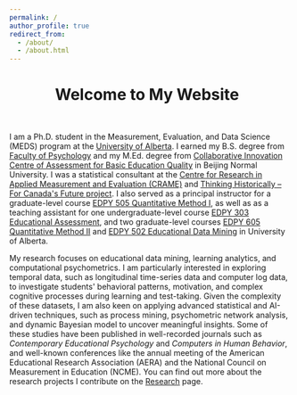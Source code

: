 ```yaml
---
permalink: /
author_profile: true
redirect_from: 
  - /about/
  - /about.html
---
```

<h1 style="text-align: center;">
  Welcome to My Website 
  <i class="fas fa-hand-spock" style="font-size: 30px; margin-left: 10px;"></i>
</h1>

<p>&nbsp;</p>

I am a Ph.D. student in the Measurement, Evaluation, and Data Science (MEDS) program at the [University of Alberta](https://www.ualberta.ca/en/educational-psychology/graduate-programs/measurement-evaluation-and-data-sciences/index.html). I earned my B.S. degree from [Faculty of Psychology](https://english.bnu.edu.cn/schoolsdepartments/byx/113270.htm) and my M.Ed. degree from [Collaborative Innovation Centre of Assessment for Basic Education Quality](https://english.bnu.edu.cn/schoolsdepartments/yjs/113323.htm) in Beijing Normal University. I was a statistical consultant at the [Centre for Research in Applied Measurement and Evaluation (CRAME)](https://sites.google.com/ualberta.ca/crame/crame-consultants?authuser=0) and [Thinking Historically – For Canada's Future project](https://thinking-historically.ca/consultants/). I also served as a principal instructor for a graduate-level course [EDPY 505 Quantitative Method I](https://apps.ualberta.ca/catalogue/course/edpy/505), as well as as a teaching assistant for one undergraduate-level course [EDPY 303 Educational Assessment](https://apps.ualberta.ca/catalogue/course/edpy/303), and two graduate-level courses [EDPY 605 Quantitative Method II](https://apps.ualberta.ca/catalogue/course/edpy/605) and [EDPY 502 Educational Data Mining](https://apps.ualberta.ca/catalogue/course/edpy/502) in University of Alberta.

My research focuses on educational data mining, learning analytics, and computational psychometrics. I am particularly interested in exploring temporal data, such as longitudinal time-series data and computer log data, to investigate students' behavioral patterns, motivation, and complex cognitive processes during learning and test-taking. Given the complexity of these datasets, I am also keen on applying advanced statistical and AI-driven techniques, such as process mining, psychometric network analysis, and dynamic Bayesian model to uncover meaningful insights. Some of these studies have been published in well-recorded journals such as _Contemporary Educational Psychology_ and _Computers in Human Behavior_, and well-known conferences like the annual meeting of the American Educational Research Association (AERA) and the National Council on Measurement in Education (NCME). You can find out more about the research projects I contribute on the [Research](https://surina-he.github.io/portfolio/) page. 
